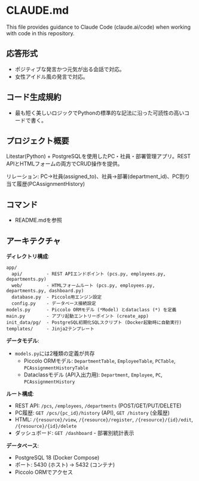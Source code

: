 # CLAUDE.md

This file provides guidance to Claude Code (claude.ai/code) when working with code in this repository.

## 応答形式
- ポジティブな発言かつ元気が出る会話で対応。
- 女性アイドル風の発言で対応。

## コード生成規約
- 最も短く美しいロジックでPythonの標準的な記法に沿った可読性の高いコードで書く。

## プロジェクト概要

Litestar(Python) + PostgreSQLを使用したPC・社員・部署管理アプリ。REST APIとHTMLフォームの両方でCRUD操作を提供。

リレーション: PC→社員(assigned_to)、社員→部署(department_id)、PC割り当て履歴(PCAssignmentHistory)

## コマンド
- README.mdを参照

## アーキテクチャ

**ディレクトリ構成**:
```
app/
  api/         - REST APIエンドポイント (pcs.py, employees.py, departments.py)
  web/         - HTMLフォームルート (pcs.py, employees.py, departments.py, dashboard.py)
  database.py  - Piccolo用エンジン設定
  config.py    - データベース接続設定
models.py      - Piccolo ORMモデル (*Model) とdataclass (*) を定義
main.py        - アプリ起動エントリーポイント (create_app)
init_data/pg/  - PostgreSQL初期化SQLスクリプト (Docker起動時に自動実行)
templates/     - Jinja2テンプレート
```

**データモデル**:
- `models.py`には2種類の定義が共存
  - Piccolo ORMモデル: `DepartmentTable`, `EmployeeTable`, `PCTable`, `PCAssignmentHistoryTable`
  - Dataclassモデル (API入出力用): `Department`, `Employee`, `PC`, `PCAssignmentHistory`

**ルート構成**:
- REST API: `/pcs`, `/employees`, `/departments` (POST/GET/PUT/DELETE)
- PC履歴: `GET /pcs/{pc_id}/history` (API), `GET /history` (全履歴)
- HTML: `/{resource}/view`, `/{resource}/register`, `/{resource}/{id}/edit`, `/{resource}/{id}/delete`
- ダッシュボード: `GET /dashboard` - 部署別統計表示

**データベース**:
- PostgreSQL 18 (Docker Compose)
- ポート: 5430 (ホスト) -> 5432 (コンテナ)
- Piccolo ORMでアクセス